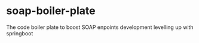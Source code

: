 # soap-boiler-plate
The code boiler plate to boost SOAP enpoints development levelling up with springboot
